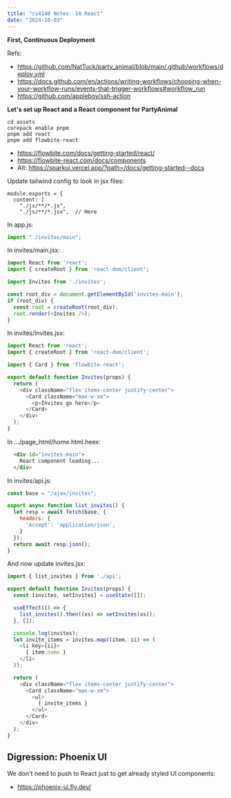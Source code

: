```yaml
---
title: "cs4140 Notes: 18 React"
date: "2024-10-03"
---
```


**First, Continuous Deployment**

Refs:

 - https://github.com/NatTuck/party_animal/blob/main/.github/workflows/deploy.yml
 - https://docs.github.com/en/actions/writing-workflows/choosing-when-your-workflow-runs/events-that-trigger-workflows#workflow_run
 - https://github.com/appleboy/ssh-action


**Let's set up React and a React component for PartyAnimal**

```
cd assets
corepack enable pnpm
pnpm add react
pnpm add flowbite-react
```

 - https://flowbite.com/docs/getting-started/react/
 - https://flowbite-react.com/docs/components
 - Alt: https://sparkui.vercel.app/?path=/docs/getting-started--docs

Update tailwind config to look in jsx files:

```
module.exports = {
  content: [
    "./js/**/*.js",
    "./js/**/*.jsx",  // Here
```

In app.js:

```js
import "./invites/main";
```

In invites/main.jsx:


```js
import React from 'react';
import { createRoot } from 'react-dom/client';

import Invites from './invites';

const root_div = document.getElementById('invites-main');
if (root_div) {
  const root = createRoot(root_div);
  root.render(<Invites />);
}
```

In invites/invites.jsx:


```js
import React from 'react';
import { createRoot } from 'react-dom/client';

import { Card } from 'flowbite-react';

export default function Invites(props) {
  return (
    <div className="flex items-center justify-center">
      <Card className="max-w-sm">
        <p>Invites go here</p>
      </Card>
    </div>
  );
}
```

In .../page_html/home.html.heex:

```html
  <div id="invites-main">
    React component loading...
  </div>
```


In invites/api.js:

```js
const base = "/ajax/invites";

export async function list_invites() {
  let resp = await fetch(base, {
    headers: {
      'Accept': 'application/json',
    }
  });
  return await resp.json();
}
```

And now update invites.jsx:

```js
import { list_invites } from './api';

export default function Invites(props) {
  const [invites, setInvites] = useState([]);

  useEffect(() => {
    list_invites().then((xs) => setInvites(xs));
  }, []);

  console.log(invites);
  let invite_items = invites.map((item, ii) => (
    <li key={ii}>
      { item.name }
    </li>
  ));

  return (
    <div className="flex items-center justify-center">
      <Card className="max-w-sm">
        <ul>
          { invite_items }
        </ul>
      </Card>
    </div>
  );
}
```

## Digression: Phoenix UI

We don't need to push to React just to get already styled UI components:

 - https://phoenix-ui.fly.dev/
